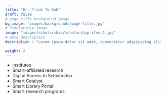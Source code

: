 ```yaml
---
title: "Dr. Trinh Tu Anh"
draft: false
# page title background image
bg_image: "images/backgrounds/page-title.jpg"
# scholarship image
image: "images/scholarship/scholarship-item-2.jpg"
# meta description
description : "Lorem ipsum dolor sit amet, consectetur adipisicing elit, sed do eiusmod tempor incididunt ut labore. dolore magna aliqua. Ut enim ad minim veniam, quis nostrud."

weight: 2
---
```


* institutes
* Smart-affiliated research
* Digital Access to Scholarship
* Smart Catalyst
* Smart Library Portal
* Smart research programs

